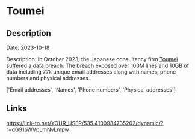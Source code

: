 # Toumei

## Description

Date: 2023-10-18

Description:
In October 2023, the Japanese consultancy firm <a href="https://www.toumei.co.jp/news/2023/10/information_privacy/" target="_blank" rel="noopener">Toumei suffered a data breach</a>. The breach exposed over 100M lines and 10GB of data including 77k unique email addresses along with names, phone numbers and physical addresses.


['Email addresses', 'Names', 'Phone numbers', 'Physical addresses']

## Links

https://link-to.net/YOUR_USER/535.4100934735202/dynamic/?r=dG91bWVpLmNvLmpw